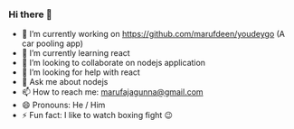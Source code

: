 ### Hi there 👋

- 🔭 I’m currently working on https://github.com/marufdeen/youdeygo (A car pooling app)
- 🌱 I’m currently learning react
- 👯 I’m looking to collaborate on nodejs application
- 🤔 I’m looking for help with react
- 💬 Ask me about nodejs
- 📫 How to reach me: marufajagunna@gmail.com
- 😄 Pronouns: He / Him
- ⚡ Fun fact: I like to watch boxing fight 😉
